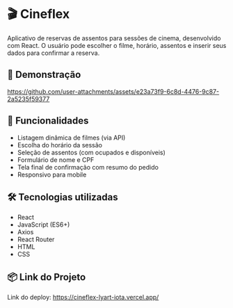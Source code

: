# 🎬 Cineflex

Aplicativo de reservas de assentos para sessões de cinema, desenvolvido com React. O usuário pode escolher o filme, horário, assentos e inserir seus dados para confirmar a reserva.

## 🎥 Demonstração

https://github.com/user-attachments/assets/e23a73f9-6c8d-4476-9c87-2a5235f59377

## 🚀 Funcionalidades

- Listagem dinâmica de filmes (via API)
- Escolha do horário da sessão
- Seleção de assentos (com ocupados e disponíveis)
- Formulário de nome e CPF
- Tela final de confirmação com resumo do pedido
- Responsivo para mobile

## 🛠 Tecnologias utilizadas

- React
- JavaScript (ES6+)
- Axios
- React Router
- HTML
- CSS

## 📦 Link do Projeto

Link do deploy: https://cineflex-lyart-iota.vercel.app/
